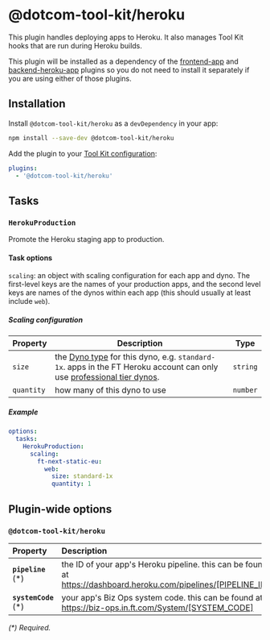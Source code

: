# @dotcom-tool-kit/heroku

This plugin handles deploying apps to Heroku. It also manages Tool Kit hooks that are run during Heroku builds.

This plugin will be installed as a dependency of the [frontend-app](https://github.com/Financial-Times/dotcom-tool-kit/tree/main/plugins/frontend-app) and [backend-heroku-app](https://github.com/Financial-Times/dotcom-tool-kit/tree/main/plugins/backend-heroku-app) plugins so you do not need to install it separately if you are using either of those plugins.

## Installation

Install `@dotcom-tool-kit/heroku` as a `devDependency` in your app:

```sh
npm install --save-dev @dotcom-tool-kit/heroku
```

Add the plugin to your [Tool Kit configuration](https://github.com/financial-times/dotcom-tool-kit/blob/main/readme.md#configuration):

```yaml
plugins:
  - '@dotcom-tool-kit/heroku'
```

<!-- begin autogenerated docs -->
## Tasks

### `HerokuProduction`

Promote the Heroku staging app to production.

#### Task options

`scaling`: an object with scaling configuration for each app and dyno. The first-level keys are the names of your production apps, and the second level keys are names of the dynos within each app (this should usually at least include `web`).

##### Scaling configuration

| Property | Description | Type |
|-|-|-|
| `size` | the [Dyno type](https://devcenter.heroku.com/articles/dyno-types) for this dyno, e.g. `standard-1x`. apps in the FT Heroku account can only use [professional tier dynos](https://devcenter.heroku.com/articles/dyno-types#dyno-tiers-and-mixing-dyno-types). | `string` |
| `quantity` | how many of this dyno to use | `number` |

##### Example

~~~yml
options:
  tasks:
    HerokuProduction:
      scaling:
        ft-next-static-eu:
          web:
            size: standard-1x
            quantity: 1
~~~

<!-- hide autogenerated schema docs:

#### Task options

| Property           | Type                                                                                                                                                                                                                       |
| :----------------- | :------------------------------------------------------------------------------------------------------------------------------------------------------------------------------------------------------------------------- |
| **`scaling`** (\*) | _Object with dynamic keys of type_ `string` _and values of type_ _Object with dynamic keys of type_ `string` _and values of type_ _Object with properties:_<ul><li>`size`: `string`</li><li>`quantity`: `number`</li></ul> |

_(\*) Required._

### `HerokuStaging`

Deploy to the Heroku staging app.


### `HerokuReview`

Create and deploy a Heroku review app.


### `HerokuTeardown`

Scale down the Heroku staging app once it's no longer needed.

-->


## Plugin-wide options

### `@dotcom-tool-kit/heroku`

| Property              | Description                                                                                                     | Type     |
| :-------------------- | :-------------------------------------------------------------------------------------------------------------- | :------- |
| **`pipeline`** (\*)   | the ID of your app's Heroku pipeline. this can be found at https://dashboard.heroku.com/pipelines/[PIPELINE_ID] | `string` |
| **`systemCode`** (\*) | your app's Biz Ops system code. this can be found at https://biz-ops.in.ft.com/System/[SYSTEM_CODE]             | `string` |

_(\*) Required._
<!-- end autogenerated docs -->
